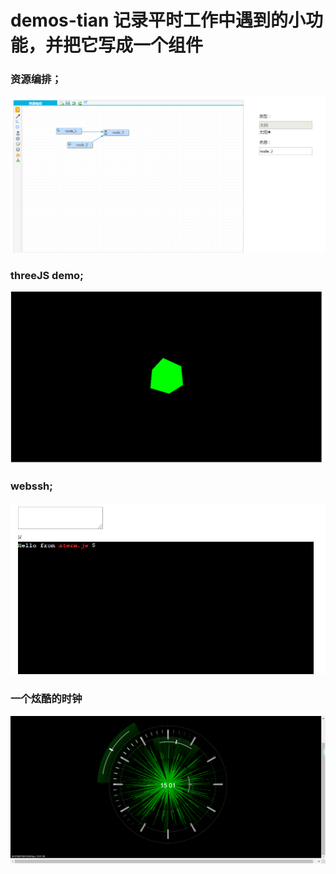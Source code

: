 # demos-tian  记录平时工作中遇到的小功能，并把它写成一个组件

### 资源编排；
![资源编排示意图](./src/assets/img/goolflow.png)
### threeJS demo; 
![threeJS demo](./src/assets/img/threeJS.png)
### webssh; 
![webssh](./src/assets/img/webssh.png)
### 一个炫酷的时钟
![一个炫酷的时钟](./src/assets/img/clock.png)

